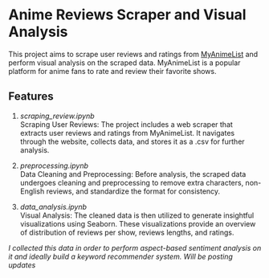 # Anime Reviews Scraper and Visual Analysis

This project aims to scrape user reviews and ratings from [MyAnimeList](https://myanimelist.net) and perform visual analysis on the scraped data. MyAnimeList is a popular platform for anime fans to rate and review their favorite shows.

## Features
1. *scraping_review.ipynb* \
Scraping User Reviews: The project includes a web scraper that extracts user reviews and ratings from MyAnimeList. It navigates through the website, collects data, and stores it as a .csv for further analysis.

2. *preprocessing.ipynb* \
Data Cleaning and Preprocessing: Before analysis, the scraped data undergoes cleaning and preprocessing to remove extra characters, non-English reviews, and standardize the format for consistency.

3. *data_analysis.ipynb* \
Visual Analysis: The cleaned data is then utilized to generate insightful visualizations using Seaborn. These visualizations provide an overview of distribution of reviews per show, reviews lengths, and ratings.

*I collected this data in order to perform aspect-based sentiment analysis on it and ideally build a keyword recommender system. Will be posting updates*